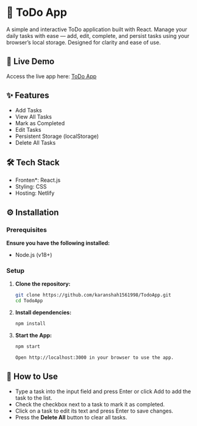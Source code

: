 # 📝 ToDo App

A simple and interactive ToDo application built with React. Manage your daily tasks with ease — add, edit, complete, and persist tasks using your browser’s local storage. Designed for clarity and ease of use.

## 🚀 Live Demo
Access the live app here: [ToDo App](https://karanshah-todoapp-v1.netlify.app/)

## ✨ Features
- Add Tasks
- View All Tasks
- Mark as Completed
- Edit Tasks
- Persistent Storage (localStorage)
- Delete All Tasks

## 🛠 Tech Stack
- Fronten*: React.js
- Styling: CSS
- Hosting: Netlify

## ⚙️ Installation
### Prerequisites
**Ensure you have the following installed:**
- Node.js (v18+)

### Setup
1. **Clone the repository:**
   ```bash
   git clone https://github.com/karanshah1561998/TodoApp.git
   cd TodoApp

2. **Install dependencies:**
   ```bash
   npm install

3. **Start the App:**
   ```bash
   npm start

   Open http://localhost:3000 in your browser to use the app.

## 🎲 How to Use
- Type a task into the input field and press Enter or click Add to add the task to the list.
- Check the checkbox next to a task to mark it as completed.
- Click on a task to edit its text and press Enter to save changes.
- Press the **Delete All** button to clear all tasks.
